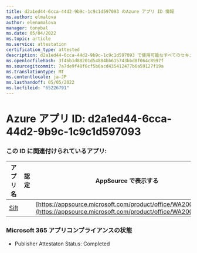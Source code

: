 ```yaml
---
title: d2a1ed44-6cca-44d2-9b9c-1c9c1d597093 のAzure アプリ ID 情報
ms.author: elmalova
author: elenamalova
manager: tonybal
ms.date: 05/04/2022
ms.topic: article
ms.service: attestation
certification_type: attested
description: d2a1ed44-6cca-44d2-9b9c-1c9c1d597093 で使用可能なすべてのセキュリティとコンプライアンス情報。
ms.openlocfilehash: 3f46b1d88201d54884bb615743bbd8f064c8997f
ms.sourcegitcommit: 7a7de9f48f6cf5b6acd435412477b6a59127f19a
ms.translationtype: MT
ms.contentlocale: ja-JP
ms.lasthandoff: 05/05/2022
ms.locfileid: "65226791"
---
```

# <a name="azure-app-id-d2a1ed44-6cca-44d2-9b9c-1c9c1d597093"></a>Azure アプリ ID: d2a1ed44-6cca-44d2-9b9c-1c9c1d597093


### <a name="apps-associated-with-this-id"></a>この ID に関連付けられているアプリ:
| **アプリ名** | **認定** | **AppSource で表示する** |
|--------------|---------------|-----------------------|
| [Sift](../forward/WA200002545.md) |  | [https://appsource.microsoft.com/product/office/WA200002545](https://appsource.microsoft.com/product/office/WA200002545) |

### <a name="microsoft-365-app-compliance-status"></a>Microsoft 365 アプリコンプライアンスの状態
- Publisher Attestaton Status: Completed
